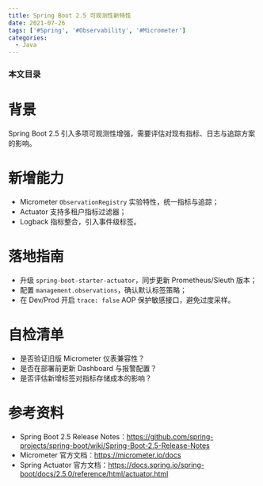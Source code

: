 ```yaml
---
title: Spring Boot 2.5 可观测性新特性
date: 2021-07-26
tags: ['#Spring', '#Observability', '#Micrometer']
categories:
  - Java
---
```


### 本文目录
<!-- toc -->

# 背景
Spring Boot 2.5 引入多项可观测性增强，需要评估对现有指标、日志与追踪方案的影响。

# 新增能力
- Micrometer `ObservationRegistry` 实验特性，统一指标与追踪；
- Actuator 支持多租户指标过滤器；
- Logback 指标整合，引入事件级标签。

# 落地指南
- 升级 `spring-boot-starter-actuator`，同步更新 Prometheus/Sleuth 版本；
- 配置 `management.observations`，确认默认标签策略；
- 在 Dev/Prod 开启 `trace: false` AOP 保护敏感接口，避免过度采样。

# 自检清单
- 是否验证旧版 Micrometer 仪表兼容性？
- 是否在部署前更新 Dashboard 与报警配置？
- 是否评估新增标签对指标存储成本的影响？

# 参考资料
- Spring Boot 2.5 Release Notes：https://github.com/spring-projects/spring-boot/wiki/Spring-Boot-2.5-Release-Notes
- Micrometer 官方文档：https://micrometer.io/docs
- Spring Actuator 官方文档：https://docs.spring.io/spring-boot/docs/2.5.0/reference/html/actuator.html
